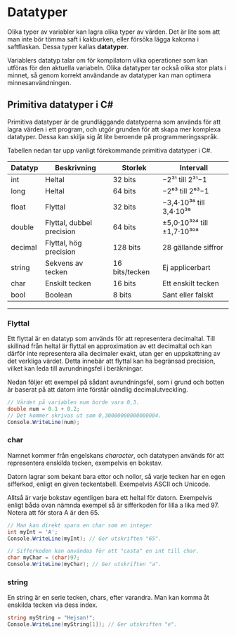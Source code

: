 # Datatyper

Olika typer av variabler kan lagra olika typer av värden. Det är lite som att man inte bör tömma saft i kakburken, eller försöka lägga kakorna i saftflaskan. Dessa typer kallas **datatyper**. 

Variablers datatyp talar om för kompilatorn vilka operationer som kan utföras för den aktuella variabeln. Olika datatyper tar också olika stor plats i minnet, så genom korrekt användande av datatyper kan man optimera minnesanvändningen. 

## Primitiva datatyper i C\#
Primitiva datatyper är de grundläggande datatyperna som används för att lagra värden i ett program, och utgör grunden för att skapa mer komplexa datatyper. Dessa kan skilja sig åt lite beroende på programmeringsspråk. 

Tabellen nedan tar upp vanligt förekommande primitiva datatyper i C#.

| Datatyp | Beskrivning               | Storlek        | Intervall                                           |
|---------|---------------------------|----------------|-----------------------------------------------------|
| int     | Heltal                    | 32 bits        | −2³¹ till 2³¹−1                                     |
| long    | Heltal                    | 64 bits        | −2⁶³ till 2⁶³−1                                     |
| float   | Flyttal                   | 32 bits        | −3,4·10³⁸ till 3,4·10³⁸                             |
| double  | Flyttal, dubbel precision | 64 bits        | ±5,0·10³²⁴ till ±1,7·10³⁰⁸                          |
| decimal | Flyttal, hög precision    | 128 bits       | 28 gällande siffror                                 |
| string  | Sekvens av tecken         | 16 bits/tecken | Ej applicerbart                                     |
| char    | Enskilt tecken            | 16 bits        | Ett enskilt tecken                                  |
| bool    | Boolean                   | 8 bits         | Sant eller falskt                                   |


<hr>

### Flyttal
Ett flyttal är en datatyp som används för att representera decimaltal. Till skillnad från heltal är flyttal en approximation av ett decimaltal och kan därför inte representera alla decimaler exakt, utan ger en uppskattning av det verkliga värdet. Detta innebär att flyttal kan ha begränsad precision, vilket kan leda till avrundningsfel i beräkningar. 

Nedan följer ett exempel på sådant avrundningsfel, som i grund och botten är baserat på att datorn inte förstår oändlig decimalutveckling.
```csharp
// Värdet på variablen num borde vara 0,3.
double num = 0.1 + 0.2; 
// Det kommer skrivas ut som 0,30000000000000004.
Console.WriteLine(num);
```

### char
Namnet kommer från engelskans *character*, och datatypen används för att representera enskilda tecken, exempelvis en bokstav. 

Datorn lagrar som bekant bara ettor och nollor, så varje tecken har en egen sifferkod, enligt en given teckentabell. Exempelvis ASCII och Unicode. 

Alltså är varje bokstav egentligen bara ett heltal för datorn. Exempelvis enligt båda ovan nämnda exempel så är sifferkoden för lilla a lika med 97. Notera att för stora A är den 65.
```csharp
// Man kan direkt spara en char som en integer
int myInt = 'A';
Console.WriteLine(myInt); // Ger utskriften "65".

// Sifferkoden kan användas för att "casta" en int till char.
char myChar = (char)97;
Console.WriteLine(myChar); // Ger utskriften "a".
```
### string
En string är en serie tecken, chars, efter varandra. Man kan komma åt enskilda tecken via dess index.
```csharp
string myString = "Hejsan!";
Console.WriteLine(myString[1]); // Ger utskriften "e".
```

